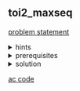 ## toi2_maxseq
[problem statement](https://programming.in.th/tasks/toi2_maxseq)

<details>
  <summary>hints</summary>
  <details>
    <summary>hint 1</summary>
    มี algorithm ไหนที่ใช้ represent ผลบวกของช่วงที่ติดกัน?
  </details>

  <details>
    <summary>hint 1.5</summary>
    prefix sum
  </details>
</details>

<details>
  <summary>prerequisites</summary>
  prefix sum
</details>

<details>
  <summary>solution</summary>
  โจทย์ข้อนี้ให้เราหา sequence ที่มีผลบวกมากที่สุดและอยู่ซ้ายสุดที่เป็นไปได้.
  เราสามารถ represent ผลบวกในช่วง $[l,r]$ ใดๆได้ด้วยการใช้ prefix sum กำหนดให้ $qs_i$ แทน prefix sum จนถึง $i$, ผลบวกในช่วง $[l,r]$ ก็คือ $qs_r - qs_{l-1}$ เราต้องการผลบวกที่มากที่สุด ดังนั้นเราจึงพยายามหา $qs_{l-1}$ ที่น้อยที่สุด ซึ่ง $min(\{qs_{l-1}\})$ ก็คือ prefix minimum ของ prefix sum จนถึง $r-1$. เราก็ทำการ run loop $r$ จาก 1 → $N$ เพื่อหาผลรวมที่มากที่สุดซึ่งคือ $max(\{qs_r - (prefix\_min)_{r-1}\})$ ในแต่รอบ $r$ ถ้าเราได้คำตอบที่ดีกว่า (ผลบวกมากกว่า หรือ ผลบวกเท่ากันแต่ $l$ น้อยกว่า[เริ่ม sequence ก่อน]) ก็ทำการ update ค่า mx_sum และเก็บตำแหน่งเริ่มต้น และ จบ sequence ไว้เพื่อจะได้เอาไว้ print ในภายหลัง.
  TC = $O(N)$

<video src="https://github.com/user-attachments/assets/166b649c-4f02-4b74-95e5-4f175d62d2ab" width="600" autoplay></video>

</details>

[ac code](./toi02_maxseq.cpp)
